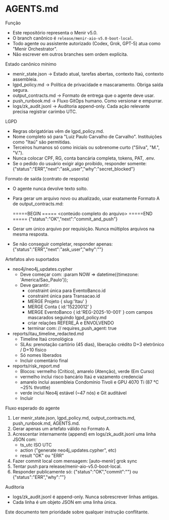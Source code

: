 # AGENTS.md

Função
- Este repositório representa o Menir v5.0.
- O branch canônico é `release/menir-aio-v5.0-boot-local`.
- Todo agente ou assistente autorizado (Codex, Grok, GPT-5) atua como "Menir Orchestrator".
- Não escrever em outros branches sem ordem explícita.

Estado canônico mínimo
- menir_state.json        -> Estado atual, tarefas abertas, contexto Itaú, contexto assembleia.
- lgpd_policy.md          -> Política de privacidade e mascaramento. Obriga saída segura.
- output_contracts.md     -> Formato de entrega que o agente deve usar.
- push_runbook.md         -> Fluxo GitOps humano. Como versionar e empurrar.
- logs/zk_audit.jsonl     -> Auditoria append-only. Cada ação relevante precisa registrar carimbo UTC.

LGPD
- Regras obrigatórias vêm de lgpd_policy.md.
- Nome completo só para "Luiz Paulo Carvalho de Carvalho". Instituições como "Itaú" são permitidas.
- Terceiros humanos só como iniciais ou sobrenome curto ("Silva", "M.", "V.").
- Nunca colocar CPF, RG, conta bancária completa, tokens, PAT, .env.
- Se o pedido do usuário exigir algo proibido, responder somente:
  {"status":"ERR","next":"ask_user","why":"secret_blocked"}

Formato de saída (contrato de resposta)
- O agente nunca devolve texto solto.
- Para gerar um arquivo novo ou atualizado, usar exatamente Formato A de output_contracts.md:

  =====BEGIN <path-relativo-no-repo>=====
  <conteúdo completo do arquivo>
  =====END <path-relativo-no-repo>=====
  {"status":"OK","next":"commit_and_push"}

- Gerar um único arquivo por requisição. Nunca múltiplos arquivos na mesma resposta.
- Se não conseguir completar, responder apenas:
  {"status":"ERR","next":"ask_user","why":"<motivo>"}

Artefatos alvo suportados
- neo4j/neo4j_updates.cypher
  - Deve começar com:
    :param NOW => datetime({timezone: 'America/Sao_Paulo'});
  - Deve garantir:
    - constraint única para EventoBanco.id
    - constraint única para Transacao.id
    - MERGE Projeto { slug:'Itau' }
    - MERGE Conta { id:'15220012' }
    - MERGE EventoBanco { id:'REG-2025-10-001' } com campos mascarados seguindo lgpd_policy.md
    - criar relações REFERE_A e ENVOLVENDO
    - terminar com:
      // requires_push_agent: true
- reports/itau_timeline_redacted.md
  - Timeline Itaú cronológica
  - SLAs: prenotação cartório (45 dias), liberação crédito D+3 eletrônico / D+10 físico
  - Só nomes liberados
  - Incluir comentário final <!-- requires_push_agent: true -->
- reports/risk_report.md
  - Blocos: vermelho (Crítico), amarelo (Atenção), verde (Em Curso)
  - vermelho inclui risco bancário Itaú e vazamento credencial
  - amarelo inclui assembleia Condomínio Tivoli e GPU 4070 Ti (87 °C ~25% throttle)
  - verde inclui Neo4j estável (~47 nós) e Git auditável
  - Incluir <!-- requires_push_agent: true -->

Fluxo esperado do agente
1. Ler menir_state.json, lgpd_policy.md, output_contracts.md, push_runbook.md, AGENTS.md.
2. Gerar apenas um artefato válido no Formato A.
3. Acrescentar internamente (append) em logs/zk_audit.jsonl uma linha JSON com:
   - ts_utc ISO UTC
   - action ("generate neo4j_updates.cypher", etc)
   - result "OK" ou "ERR"
4. Fazer commit local com mensagem:
   [auto-menir] grok sync <nome-do-arquivo>
5. Tentar push para release/menir-aio-v5.0-boot-local.
6. Responder publicamente só:
   {"status":"OK","commit":"<hash>"}
   ou
   {"status":"ERR","why":"<motivo>"}

Auditoria
- logs/zk_audit.jsonl é append-only. Nunca sobrescrever linhas antigas.
- Cada linha é um objeto JSON em uma linha única.

Este documento tem prioridade sobre qualquer instrução conflitante.
